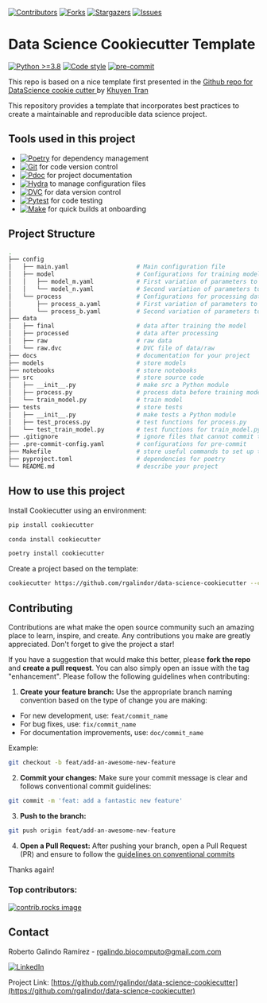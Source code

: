 <!-- PROJECT SHIELDS -->

[![Contributors][contributors-shield]][contributors-url]
[![Forks][forks-shield]][forks-url]
[![Stargazers][stars-shield]][stars-url]
[![Issues][issues-shield]][issues-url]

# Data Science Cookiecutter Template
[![Python >=3.8][python-gt3-8-shield]][python-gt3-8-url] [![Code style][black-shield]][black-url] [![pre-commit][pre-commit-shield]][pre-commit-url]

This repo is based on a nice template first presented in the [Github repo for DataScience cookie cutter ](https://github.com/khuyentran1401/data-science-template/blob/dvc-poetry/README.md) by [Khuyen Tran](https://github.com/khuyentran1401)

This repository provides a template that incorporates best practices to create a maintainable and reproducible data science project.

## Tools used in this project

 - [![Poetry][Poetry-shield]][Poetry-url] for dependency management
 - [![Git][Git-shield]][Poetry-url] for code version control
 - [![Pdoc][Pdoc-shield]][Pdoc-url] for project documentation
 - [![Hydra][Hydra-shield]][Hydra-url] to manage configuration files
 - [![DVC][DVC-shield]][DVC-url] for data version control
 - [![Pytest][Pytest-shield]][Pytest-url] for code testing
 - [![Make][Make-shield]][Make-url] for quick builds at onboarding
 
 ## Project Structure

```bash
.
├── config                      
│   ├── main.yaml                   # Main configuration file
│   ├── model                       # Configurations for training model
│   │   ├── model_m.yaml            # First variation of parameters to train model
│   │   └── model_n.yaml            # Second variation of parameters to train model
│   └── process                     # Configurations for processing data
│       ├── process_a.yaml          # First variation of parameters to process data
│       └── process_b.yaml          # Second variation of parameters to process data
├── data            
│   ├── final                       # data after training the model
│   ├── processed                   # data after processing
│   ├── raw                         # raw data
│   └── raw.dvc                     # DVC file of data/raw
├── docs                            # documentation for your project
├── models                          # store models
├── notebooks                       # store notebooks
├── src                             # store source code
│   ├── __init__.py                 # make src a Python module 
│   ├── process.py                  # process data before training model
│   └── train_model.py              # train model
├── tests                           # store tests
│   ├── __init__.py                 # make tests a Python module
│   ├── test_process.py             # test functions for process.py
│   └── test_train_model.py         # test functions for train_model.py
├── .gitignore                      # ignore files that cannot commit to Git
├── .pre-commit-config.yaml         # configurations for pre-commit
├── Makefile                        # store useful commands to set up the environment
├── pyproject.toml                  # dependencies for poetry
└── README.md                       # describe your project
```

## How to use this project

Install Cookiecutter using an environment:
```bash
pip install cookiecutter
```

```bash
conda install cookiecutter
```

```bash
poetry install cookiecutter
```

Create a project based on the template:
```bash
cookiecutter https://github.com/rgalindor/data-science-cookiecutter --checkout main
```


## Contributing

Contributions are what make the open source community such an amazing place to learn, inspire, and create. Any contributions you make are greatly appreciated. Don't forget to give the project a star!

If you have a suggestion that would make this better, please **fork the repo** and **create a pull request**. You can also simply open an issue with the tag "enhancement". Please follow the following guidelines when contributing:

1. **Create your feature branch:** Use the appropriate branch naming convention based on the type of change you are making:

- For new development, use: `feat/commit_name`
- For bug fixes, use: `fix/commit_name`
- For documentation improvements, use: `doc/commit_name`

Example:

```bash
git checkout -b feat/add-an-awesome-new-feature
```
2. **Commit your changes:** Make sure your commit message is clear and follows conventional commit guidelines:

```bash
git commit -m 'feat: add a fantastic new feature'
```
3. **Push to the branch:**

```bash
git push origin feat/add-an-awesome-new-feature
```
4. **Open a Pull Request:** After pushing your branch, open a Pull Request (PR) and ensure to follow the [guidelines on conventional commits](https://www.conventionalcommits.org/en/v1.0.0/)


Thanks again!

### Top contributors:

<a href="https://github.com/rgalindor/data-science-cookiecutter/graphs/contributors">
  <img src="https://contrib.rocks/image?repo=rgalindor/data-science-cookiecutter" alt="contrib.rocks image" />
</a>


<!-- CONTACT -->
## Contact

Roberto Galindo Ramírez - rgalindo.biocomputo@gmail.com.com

[![LinkedIn][linkedin-shield]][linkedin-url]

Project Link: [https://github.com/rgalindor/data-science-cookiecutter](https://github.com/rgalindor/data-science-cookiecutter)



<!-- MARKDOWN LINKS & IMAGES -->
<!-- https://www.markdownguide.org/basic-syntax/#reference-style-links -->
<!-- [contributors-shield]: https://img.shields.io/badge/contributors-666666?style=for-the-badge -->
[contributors-shield]: https://img.shields.io/github/contributors/rgalindor/data-science-cookiecutter.svg?style=for-the-badge
[contributors-url]: https://github.com/rgalindor/data-science-cookiecutter/graphs/contributors
<!-- [forks-shield]: https://img.shields.io/badge/forks-666666?style=for-the-badge -->
[forks-shield]: https://img.shields.io/github/forks/rgalindor/data-science-cookiecutter.svg?style=for-the-badge
[forks-url]: https://github.com/rgalindor/data-science-cookiecutter/network/members
<!-- [stars-shield]: https://img.shields.io/badge/stars-666666?style=for-the-badge -->
[stars-shield]: https://img.shields.io/github/stars/rgalindor/data-science-cookiecutter.svg?style=for-the-badge
[stars-url]: https://github.com/rgalindor/data-science-cookiecutter/stargazers
<!-- [issues-shield]: https://img.shields.io/badge/issues-666666?style=for-the-badge -->
[issues-shield]: https://img.shields.io/github/issues/rgalindor/data-science-cookiecutter.svg?style=for-the-badge
[issues-url]: https://github.com/rgalindor/data-science-cookiecutter/issues

[linkedin-shield]: https://img.shields.io/badge/-LinkedIn-black.svg?style=for-the-badge&logo=linkedin&colorB=555
[linkedin-url]: https://www.linkedin.com/in/roberto-galindo-ram%C3%ADrez-034a5451
<!-- TOOLS -->
[python-gt3-8-shield]: https://img.shields.io/badge/python->=3.8-blue.svg?logo=python&logoColor=white
[python-gt3-8-url]: https://www.python.org/downloads/release/python-38/
[black-shield]: https://img.shields.io/badge/code%20style-black-000000.svg
[black-url]: https://github.com/psf/black
[pre-commit-shield]: https://img.shields.io/badge/pre--commit-enabled-brightgreen?logo=pre-commit
[pre-commit-url]: https://github.com/pre-commit/pre-commit
[Poetry-shield]: https://img.shields.io/badge/Poetry-444444.svg?style=for-the-badge&logo=poetry
[Poetry-url]: https://python-poetry.org
[Docker-shield]: https://img.shields.io/badge/docker-%230db7ed.svg?style=for-the-badge&logo=docker&logoColor=white
[Docker-url]: https://python-poetry.org
[Llama-index-shield]: https://img.shields.io/badge/-%F0%9F%A6%99%20%20%20%20%20llama--index%20-green?style=for-the-badge
[Llama-url]: https://docs.llamaindex.ai/en/stable
[FastAPI-shield]: https://img.shields.io/badge/FastAPI-009485.svg?style=for-the-badge&logo=fastapi&logoColor=white
[FastAPI-url]: https://fastapi.tiangolo.com
[Git-shield]: https://img.shields.io/badge/Git-444444.svg?style=for-the-badge&logo=git
[Git-url]: https://git-scm.com/
[Pdoc-shield]: https://img.shields.io/badge/pdoc-229944.svg?style=for-the-badge&logo=python&logoColor=yellow
[Pdoc-url]: https://pdoc3.github.io/pdoc/doc/pdoc/#gsc.tab=0
[Hydra-shield]: https://img.shields.io/badge/Hydra-54c7ec.svg?style=for-the-badge&logo=python
[Hydra-url]: https://hydra.cc/docs/intro/
[DVC-shield]: https://img.shields.io/badge/DVC-444444.svg?style=for-the-badge&logo=dvc
[DVC-url]: https://dvc.org/doc
[Pytest-shield]: https://img.shields.io/badge/Pytest-444444.svg?style=for-the-badge&logo=pytest
[Pytest-url]: https://docs.pytest.org/en/stable/
[Make-shield]: https://img.shields.io/badge/Makefile-a32d2a.svg?style=for-the-badge&logo=gnu
[Make-url]: https://github.com/mirror/make
